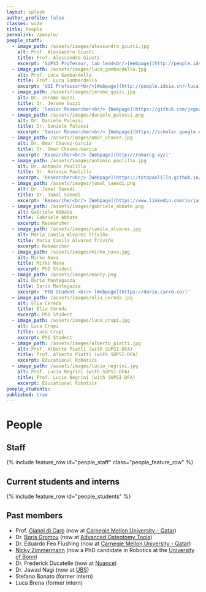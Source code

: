 ```yaml
---
layout: splash
author_profile: false
classes: wide
title: People
permalink: /people/
people_staff:
  - image_path: /assets/images/alessandro_giusti.jpg
    alt: Prof. Alessandro Giusti
    title: Prof. Alessandro Giusti
    excerpt: 'SUPSI Professor, lab lead<br/>[Webpage](http://people.idsia.ch/~giusti)'
  - image_path: /assets/images/luca_gambardella.jpg
    alt: Prof. Luca Gambardella
    title: Prof. Luca Gambardella
    excerpt: 'USI Professor<br/>[Webpage](http://people.idsia.ch/~luca)'
  - image_path: /assets/images/jerome_guzzi.jpg
    alt: Dr. Jerome Guzzi
    title: Dr. Jerome Guzzi
    excerpt: 'Senior Researcher<br/> [Webpage](https://github.com/jeguzzi)'
  - image_path: /assets/images/daniele_palossi.png
    alt: Dr. Daniele Palossi
    title: Dr. Daniele Palossi
    excerpt: 'Senior Researcher<br/> [Webpage](https://scholar.google.ch/citations?user=5v_dElkAAAAJ)'
  - image_path: /assets/images/omar_chavez.jpg
    alt: Dr. Omar Chavez-Garcia
    title: Dr. Omar Chavez-Garcia
    excerpt: 'Researcher<br/> [Webpage](http://romarcg.xyz)'
  - image_path: /assets/images/antonio_paolillo.jpg
    alt: Dr. Antonio Paolillo
    title: Dr. Antonio Paolillo
    excerpt: 'Researcher<br/> [Webpage](https://totopaolillo.github.io/)'
  - image_path: /assets/images/jamal_saeedi.png
    alt: Dr. Jamal Saeedi
    title: Dr. Jamal Saeedi
    excerpt: 'Researcher<br/> [Webpage](https://www.linkedin.com/in/jamalsaeedi/)'
  - image_path: /assets/images/gabriele_abbate.png
    alt: Gabriele Abbate
    title: Gabriele Abbate
    excerpt: Researcher
  - image_path: /assets/images/camila_alvarez.jpg
    alt: Maria Camila Alvarez Triviño
    title: Maria Camila Alvarez Triviño
    excerpt: Researcher
  - image_path: /assets/images/mirko_nava.jpg
    alt: Mirko Nava
    title: Mirko Nava
    excerpt: PhD Student
  - image_path: /assets/images/manty.png
    alt: Dario Mantegazza
    title: Dario Mantegazza
    excerpt: 'PhD Student <br/> [Webpage](https://dario.carrd.co/)'
  - image_path: /assets/images/elia_cereda.jpg
    alt: Elia Cereda
    title: Elia Cereda
    excerpt: PhD Student
  - image_path: /assets/images/luca_crupi.jpg
    alt: Luca Crupi
    title: Luca Crupi
    excerpt: PhD Student
  - image_path: /assets/images/alberto_piatti.jpg
    alt: Prof. Alberto Piatti (with SUPSI-DFA)
    title: Prof. Alberto Piatti (with SUPSI-DFA)
    excerpt: Educational Robotics
  - image_path: /assets/images/lucio_negrini.jpg
    alt: Prof. Lucio Negrini (with SUPSI-DFA)
    title: Prof. Lucio Negrini (with SUPSI-DFA)
    excerpt: Educational Robotics
people_students:
published: true
---
```


<style>
/* Styles for the people list. */
.feature__item{
    margin-bottom: 0.3em;
}
.feature__item .archive__item{
    width: 100%;
    overflow: auto;
}
.feature__item .archive__item .archive__item-teaser{
    float: left;
    width: 35%;
    padding: 0em;
    margin: 0em;
    margin-right: 0.3em;
}

.feature__item .archive__item .archive__item-body{
    float: left;
    padding: 0em;
    margin: 0em;
    width: 60%;
    overflow: auto;
}
.feature__item .archive__item .archive__item-body .archive__item-title{
    padding-top: 0em;
    font-size: 0.8em;
    margin-top: 0em;
}

.feature__item .archive__item .archive__item-body .archive__item-excerpt{
    display: block;
    overflow: auto;
    font-size: 0.75em;
}

.feature__item .archive__item .archive__item-body .archive__item-excerpt p a::before{
    content: none;
}

</style>

# People

## Staff

{% include feature_row id="people_staff" class="people_feature_row" %}

## Current students and interns

{% include feature_row id="people_students" %}

## Past members

 - Prof. [Gianni di Caro](http://www.giannidicaro.com/) (now at [Carnegie Mellon University - Qatar](https://www.qatar.cmu.edu/))
 - Dr. [Boris Gromov](https://www.linkedin.com/in/boris-gromov/) (now at [Advanced Osteotomy Tools](https://aot.swiss))
 - Dr. Eduardo Feo Flushing (now at [Carnegie Mellon University - Qatar](https://www.qatar.cmu.edu/))
 - [Nicky Zimmermann](https://www.linkedin.com/in/nicky-zimmerman-41b71694/) (now a PhD candidate in Robotics at the [University of Bonn](https://www.uni-bonn.de/))
 - Dr. Frederick Ducatelle (now at [Nuance](https://www.nuance.com/index.html))
 - Dr. Jawad Nagi (now at [UBS](https://www.ubs.com))
 - Stefano Bonato (former intern)
 - Luca Brena (former intern)
